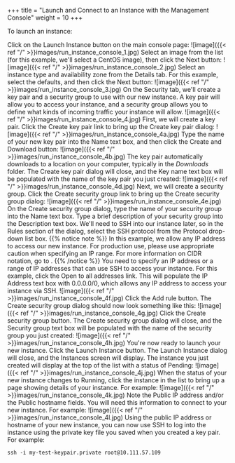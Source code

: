+++
title = "Launch and Connect to an Instance with the Management Console"
weight = 10
+++

To launch an instance: 

Click on the Launch Instance button on the main console page: 
![image]({{< ref "/" >}}images/run_instance_console_1.jpg)
Select an image from the list (for this example, we'll select a CentOS image), then click the Next button: 
![image]({{< ref "/" >}}images/run_instance_console_2.jpg)
Select an instance type and availability zone from the Details tab. For this example, select the defaults, and then click the Next button: 
![image]({{< ref "/" >}}images/run_instance_console_3.jpg)
On the Security tab, we'll create a key pair and a security group to use with our new instance. A key pair will allow you to access your instance, and a security group allows you to define what kinds of incoming traffic your instance will allow. 
![image]({{< ref "/" >}}images/run_instance_console_4.jpg)
First, we will create a key pair. Click the Create key pair link to bring up the Create key pair dialog: 
![image]({{< ref "/" >}}images/run_instance_console_4a.jpg)
Type the name of your new key pair into the Name text box, and then click the Create and Download button: 
![image]({{< ref "/" >}}images/run_instance_console_4b.jpg)
The key pair automatically downloads to a location on your computer, typically in the *Downloads* folder. The Create key pair dialog will close, and the Key name text box will be populated with the name of the key pair you just created: 
![image]({{< ref "/" >}}images/run_instance_console_4d.jpg)
Next, we will create a security group. Click the Create security group link to bring up the Create security group dialog: 
![image]({{< ref "/" >}}images/run_instance_console_4e.jpg)
On the Create security group dialog, type the name of your security group into the Name text box. Type a brief description of your security group into the Description text box. We'll need to SSH into our instance later, so in the Rules section of the dialog, select the SSH protocol from the Protocol drop-down list box. 
{{% notice note %}}
In this example, we allow any IP address to access our new instance. For production use, please use appropriate caution when specifying an IP range. For more information on CIDR notation, go to . 
{{% /notice %}}
You need to specify an IP address or a range of IP addresses that can use SSH to access your instance. For this example, click the Open to all addresses link. This will populate the IP Address text box with 0.0.0.0/0, which allows any IP address to access your instance via SSH. 
![image]({{< ref "/" >}}images/run_instance_console_4f.jpg)
Click the Add rule button. The Create security group dialog should now look something like this: 
![image]({{< ref "/" >}}images/run_instance_console_4g.jpg)
Click the Create security group button. The Create security group dialog will close, and the Security group text box will be populated with the name of the security group you just created: 
![image]({{< ref "/" >}}images/run_instance_console_4h.jpg)
You're now ready to launch your new instance. Click the Launch Instance button. The Launch Instance dialog will close, and the Instances screen will display. The instance you just created will display at the top of the list with a status of Pending: 
![image]({{< ref "/" >}}images/run_instance_console_4j.jpg)
When the status of your new instance changes to Running, click the instance in the list to bring up a page showing details of your instance. For example: 
![image]({{< ref "/" >}}images/run_instance_console_4k.jpg)
Note the Public IP address and/or the Public hostname fields. You will need this information to connect to your new instance. For example: 
![image]({{< ref "/" >}}images/run_instance_console_4l.jpg)
Using the public IP address or hostname of your new instance, you can now use SSH to log into the instance using the private key file you saved when you created a key pair. For example: 

    ssh -i my-test-keypair.private root@10.111.57.109 

